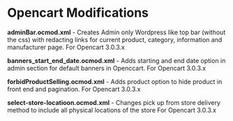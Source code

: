 <h1> Opencart Modifications </h1>
<p><strong>adminBar.ocmod.xml</strong> - Creates Admin only Wordpress like top bar (without the css) with redacting links for current product, category, information and manufacturer page. For Opencart 3.0.3.x </p>
<p><strong>banners_start_end_date.ocmod.xml</strong>  - Adds starting and end date option in admin section for default banners in Openccart. For Opencart 3.0.3.x </p>
<p><strong>forbidProductSelling.ocmod.xml</strong> - Adds product option to hide product in front end and pagination. For Opencart 3.0.3.x </p>
<p><strong>select-store-locatioon.ocmod.xml</strong> - Changes pick up from store delivery method to include all physical locations of the store For Opencart 3.0.3.x</p>
